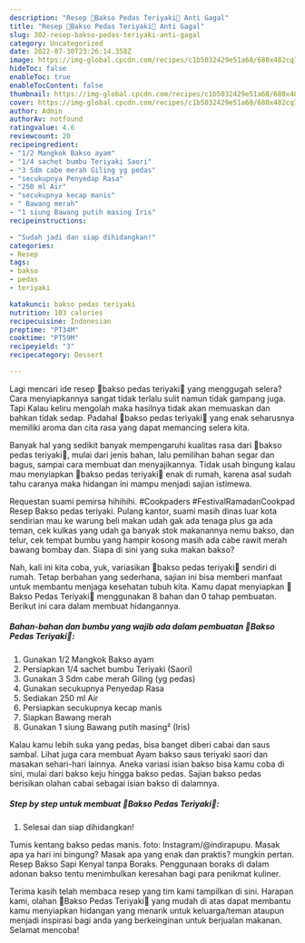 ```yaml
---
description: "Resep 🍡Bakso Pedas Teriyaki🍡 Anti Gagal"
title: "Resep 🍡Bakso Pedas Teriyaki🍡 Anti Gagal"
slug: 302-resep-bakso-pedas-teriyaki-anti-gagal
category: Uncategorized
date: 2022-07-30T23:26:14.358Z
image: https://img-global.cpcdn.com/recipes/c1b5032429e51a68/680x482cq70/bakso-pedas-teriyaki-foto-resep-utama.jpg
hideToc: false
enableToc: true
enableTocContent: false
thumbnail: https://img-global.cpcdn.com/recipes/c1b5032429e51a68/680x482cq70/bakso-pedas-teriyaki-foto-resep-utama.jpg
cover: https://img-global.cpcdn.com/recipes/c1b5032429e51a68/680x482cq70/bakso-pedas-teriyaki-foto-resep-utama.jpg
author: Admin
authorAv: notfound
ratingvalue: 4.6
reviewcount: 20
recipeingredient:
- "1/2 Mangkok Bakso ayam"
- "1/4 sachet bumbu Teriyaki Saori"
- "3 Sdm cabe merah Giling yg pedas"
- "secukupnya Penyedap Rasa"
- "250 ml Air"
- "secukupnya kecap manis"
- " Bawang merah"
- "1 siung Bawang putih masing Iris"
recipeinstructions:

- "Sudah jadi dan siap dihidangkan!"
categories:
- Resep
tags:
- bakso
- pedas
- teriyaki

katakunci: bakso pedas teriyaki 
nutrition: 103 calories
recipecuisine: Indonesian
preptime: "PT34M"
cooktime: "PT59M"
recipeyield: "3"
recipecategory: Dessert

---
```



Lagi mencari ide resep 🍡bakso pedas teriyaki🍡 yang menggugah selera? Cara menyiapkannya sangat tidak terlalu sulit namun tidak gampang juga. Tapi Kalau keliru mengolah maka hasilnya tidak akan memuaskan dan bahkan tidak sedap. Padahal 🍡bakso pedas teriyaki🍡 yang enak seharusnya memiliki aroma dan cita rasa yang dapat memancing selera kita.


Banyak hal yang sedikit banyak mempengaruhi kualitas rasa dari 🍡bakso pedas teriyaki🍡, mulai dari jenis bahan, lalu pemilihan bahan segar dan bagus, sampai cara membuat dan menyajikannya. Tidak usah bingung kalau mau menyiapkan 🍡bakso pedas teriyaki🍡 enak di rumah, karena asal sudah tahu caranya maka hidangan ini mampu menjadi sajian istimewa.

Requestan suami pemirsa hihihihi. #Cookpaders #FestivalRamadanCookpad Resep Bakso pedas teriyaki. Pulang kantor, suami masih dinas luar kota sendirian mau ke warung beli makan udah gak ada tenaga plus ga ada teman, cek kulkas yang udah ga banyak stok makanannya nemu bakso, dan telur, cek tempat bumbu yang hampir kosong masih ada cabe rawit merah bawang bombay dan. Siapa di sini yang suka makan bakso?


Nah, kali ini kita coba, yuk, variasikan 🍡bakso pedas teriyaki🍡 sendiri di rumah. Tetap berbahan yang sederhana, sajian ini bisa memberi manfaat untuk membantu menjaga kesehatan tubuh kita. Kamu dapat menyiapkan 🍡Bakso Pedas Teriyaki🍡 menggunakan 8 bahan dan 0 tahap pembuatan. Berikut ini cara dalam membuat hidangannya.

<!--inarticleads1-->

##### Bahan-bahan dan bumbu yang wajib ada dalam pembuatan 🍡Bakso Pedas Teriyaki🍡:

1. Gunakan 1/2 Mangkok Bakso ayam
1. Persiapkan 1/4 sachet bumbu Teriyaki (Saori)
1. Gunakan 3 Sdm cabe merah Giling (yg pedas)
1. Gunakan secukupnya Penyedap Rasa
1. Sediakan 250 ml Air
1. Persiapkan secukupnya kecap manis
1. Siapkan  Bawang merah
1. Gunakan 1 siung Bawang putih masing² (Iris)


Kalau kamu lebih suka yang pedas, bisa banget diberi cabai dan saus sambal. Lihat juga cara membuat Ayam bakso saus teriyaki saori dan masakan sehari-hari lainnya. Aneka variasi isian bakso bisa kamu coba di sini, mulai dari bakso keju hingga bakso pedas. Sajian bakso pedas berisikan olahan cabai sebagai isian bakso di dalamnya. 

<!--inarticleads2-->

##### Step by step untuk membuat 🍡Bakso Pedas Teriyaki🍡:


1. Selesai dan siap dihidangkan!

Tumis kentang bakso pedas manis. foto: Instagram/@indirapupu. Masak apa ya hari ini bingung? Masak apa yang enak dan praktis? mungkin pertan. Resep Bakso Sapi Kenyal tanpa Boraks. Penggunaan boraks di dalam adonan bakso tentu menimbulkan keresahan bagi para penikmat kuliner. 

Terima kasih telah membaca resep yang tim kami tampilkan di sini. Harapan kami, olahan 🍡Bakso Pedas Teriyaki🍡 yang mudah di atas dapat membantu kamu menyiapkan hidangan yang menarik untuk keluarga/teman ataupun menjadi inspirasi bagi anda yang berkeinginan untuk berjualan makanan. Selamat mencoba!

